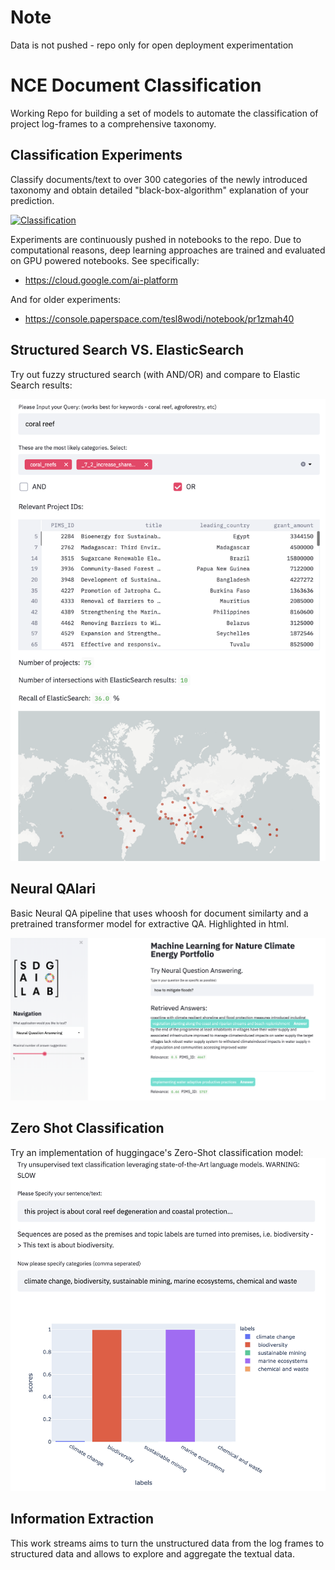 # Note
Data is not pushed - repo only for open deployment experimentation 

# NCE Document Classification
Working Repo for building a set of models to automate the classification of project log-frames to a comprehensive taxonomy.

## Classification Experiments
Classify documents/text to over 300 categories of the newly introduced taxonomy and obtain detailed "black-box-algorithm" explanation of your prediction.

[![Classification](https://github.com/SDG-AI-Lab/NCE_Document_Classification/blob/master/img/classification.JPG)](#features)

Experiments are continuously pushed in notebooks to the repo.
Due to computational reasons, deep learning approaches are trained and evaluated on GPU powered notebooks. See specifically: 
* https://cloud.google.com/ai-platform

And for older experiments:
* https://console.paperspace.com/tesl8wodi/notebook/pr1zmah40

## Structured Search VS. ElasticSearch
Try out fuzzy structured search (with AND/OR) and compare to Elastic Search results:

[![Whoosh](https://github.com/jonas-nothnagel/NLP-Project-Documents/blob/main/img/whoosh.png)](#features)

## Neural QAlari
Basic Neural QA pipeline that uses whoosh for document similarty and a pretrained transformer model for extractive QA. Highlighted in html. 

[![QA](https://github.com/jonas-nothnagel/NLP-Project-Documents/blob/main/img/neural_qa.png)](#features)

## Zero Shot Classification
Try an implementation of huggingace's Zero-Shot classification model:
[![QA](https://github.com/jonas-nothnagel/NLP-Project-Documents/blob/main/img/zero_shot.png)](#features)


## Information Extraction 

This work streams aims to turn the unstructured data from the log frames to structured data and allows to explore and aggregate the textual data.
